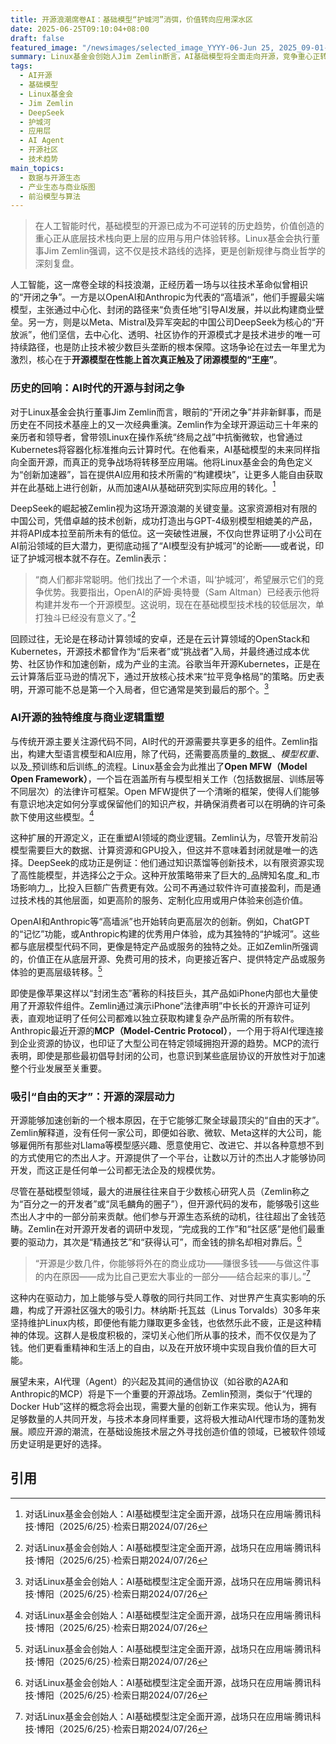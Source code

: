 ```yaml
---
title: 开源浪潮席卷AI：基础模型“护城河”消弭，价值转向应用深水区
date: 2025-06-25T09:10:04+08:00
draft: false
featured_image: "/newsimages/selected_image_YYYY-06-Jun 25, 2025_09-01-16-055.jpg"
summary: Linux基金会创始人Jim Zemlin断言，AI基础模型将全面走向开源，竞争重心正转向应用层。DeepSeek的崛起和开源模型性能的提升，加速了这一趋势，挑战了“护城河”论。开源不仅降低成本、加速创新，更因其独特的商业逻辑和吸引“自由天才”的内在优势，成为AI时代不可阻挡的力量。
tags: 
  - AI开源
  - 基础模型
  - Linux基金会
  - Jim Zemlin
  - DeepSeek
  - 护城河
  - 应用层
  - AI Agent
  - 开源社区
  - 技术趋势
main_topics: 
  - 数据与开源生态
  - 产业生态与商业版图
  - 前沿模型与算法
---
```


> 在人工智能时代，基础模型的开源已成为不可逆转的历史趋势，价值创造的重心正从底层技术栈向更上层的应用与用户体验转移。Linux基金会执行董事Jim Zemlin强调，这不仅是技术路线的选择，更是创新规律与商业哲学的深刻复盘。

人工智能，这一席卷全球的科技浪潮，正经历着一场与以往技术革命似曾相识的“开闭之争”。一方是以OpenAI和Anthropic为代表的“高墙派”，他们手握最尖端模型，主张通过中心化、封闭的路径来“负责任地”引导AI发展，并以此构建商业壁垒。另一方，则是以Meta、Mistral及异军突起的中国公司DeepSeek为核心的“开放派”，他们坚信，去中心化、透明、社区协作的开源模式才是技术进步的唯一可持续路径，也是防止技术被少数巨头垄断的根本保障。这场争论在过去一年里尤为激烈，核心在于**开源模型在性能上首次真正触及了闭源模型的“王座”**。

### 历史的回响：AI时代的开源与封闭之争

对于Linux基金会执行董事Jim Zemlin而言，眼前的“开闭之争”并非新鲜事，而是历史在不同技术基座上的又一次经典重演。Zemlin作为全球开源运动三十年来的亲历者和领导者，曾带领Linux在操作系统“终局之战”中抗衡微软，也曾通过Kubernetes将容器化标准推向云计算时代。在他看来，AI基础模型的未来同样指向全面开源，而真正的竞争战场将转移至应用端。他将Linux基金会的角色定义为“创新加速器”，旨在提供AI应用和技术所需的“构建模块”，让更多人能自由获取并在此基础上进行创新，从而加速AI从基础研究到实际应用的转化。[^1]

DeepSeek的崛起被Zemlin视为这场开源浪潮的关键变量。这家资源相对有限的中国公司，凭借卓越的技术创新，成功打造出与GPT-4级别模型相媲美的产品，并将API成本拉至前所未有的低位。这一突破性进展，不仅向世界证明了小公司在AI前沿领域的巨大潜力，更彻底动摇了“AI模型没有护城河”的论断——或者说，印证了护城河根本就不存在。Zemlin表示：

> “商人们都非常聪明。他们找出了一个术语，叫‘护城河’，希望展示它们的竞争优势。我要指出，OpenAI的萨姆·奥特曼（Sam Altman）已经表示他将构建并发布一个开源模型。这说明，现在在基础模型技术栈的较低层次，单打独斗已经没有意义了。”[^1]

回顾过往，无论是在移动计算领域的安卓，还是在云计算领域的OpenStack和Kubernetes，开源技术都曾作为“后来者”或“挑战者”入局，并最终通过成本优势、社区协作和加速创新，成为产业的主流。谷歌当年开源Kubernetes，正是在云计算落后亚马逊的情况下，通过开放核心技术来“拉平竞争格局”的策略。历史表明，开源可能不总是第一个入局者，但它通常是笑到最后的那个。[^1]

### AI开源的独特维度与商业逻辑重塑

与传统开源主要关注源代码不同，AI时代的开源需要共享更多的组件。Zemlin指出，构建大型语言模型和AI应用，除了代码，还需要高质量的_数据_、_模型权重_、以及_预训练和后训练_的流程。Linux基金会为此推出了**Open MFW（Model Open Framework）**，一个旨在涵盖所有与模型相关工作（包括数据层、训练层等不同层次）的法律许可框架。Open MFW提供了一个清晰的框架，使得人们能够有意识地决定如何分享或保留他们的知识产权，并确保消费者可以在明确的许可条款下使用这些模型。[^1]

这种扩展的开源定义，正在重塑AI领域的商业逻辑。Zemlin认为，尽管开发前沿模型需要巨大的数据、计算资源和GPU投入，但这并不意味着封闭就是唯一的选择。DeepSeek的成功正是例证：他们通过知识蒸馏等创新技术，以有限资源实现了高性能模型，并选择公之于众。这种开放策略带来了巨大的_品牌知名度_和_市场影响力_，比投入巨额广告费更有效。公司不再通过软件许可直接盈利，而是通过技术栈的其他层面，如更高阶的服务、定制化应用或用户体验来创造价值。

OpenAI和Anthropic等“高墙派”也开始转向更高层次的创新。例如，ChatGPT的“记忆”功能，或Anthropic构建的优秀用户体验，成为其独特的“护城河”。这些都与底层模型代码不同，更像是特定产品或服务的独特之处。正如Zemlin所强调的，价值正在从底层开源、免费可用的技术，向更接近客户、提供特定产品或服务体验的更高层级转移。[^1]

即使是像苹果这样以“封闭生态”著称的科技巨头，其产品如iPhone内部也大量使用了开源软件组件。Zemlin通过演示iPhone“法律声明”中长长的开源许可证列表，直观地证明了任何公司都难以独立获取构建复杂产品所需的所有软件。 Anthropic最近开源的**MCP（Model-Centric Protocol）**，一个用于将AI代理连接到企业资源的协议，也印证了大型公司在特定领域拥抱开源的趋势。MCP的流行表明，即使是那些最初倡导封闭的公司，也意识到某些底层协议的开放性对于加速整个行业发展至关重要。

### 吸引“自由的天才”：开源的深层动力

开源能够加速创新的一个根本原因，在于它能够汇聚全球最顶尖的“自由的天才”。Zemlin解释道，没有任何一家公司，即便如谷歌、微软、Meta这样的大公司，能够雇佣所有那些对Llama等模型感兴趣、愿意使用它、改进它、并以各种意想不到的方式使用它的杰出人才。开源提供了一个平台，让数以万计的杰出人才能够协同开发，而这正是任何单一公司都无法企及的规模优势。

尽管在基础模型领域，最大的进展往往来自于少数核心研究人员（Zemlin称之为“百分之一的开发者”或“凤毛麟角的圈子”），但开源代码的发布，能够吸引这些杰出人才中的一部分前来贡献。他们参与开源生态系统的动机，往往超出了金钱范畴。Zemlin在对开源开发者的调研中发现，“完成我的工作”和“社区感”是他们最重要的驱动力，其次是“精通技艺”和“获得认可”，而金钱的排名却相对靠后。[^1]

> “开源是少数几件，你能够将外在的商业成功——赚很多钱——与做这件事的内在原因——成为比自己更宏大事业的一部分——结合起来的事儿。”[^1]

这种内在驱动力，加上能够与受人尊敬的同行共同工作、对世界产生真实影响的乐趣，构成了开源社区强大的吸引力。林纳斯·托瓦兹（Linus Torvalds）30多年来坚持维护Linux内核，即便他有能力赚取更多金钱，也依然乐此不疲，正是这种精神的体现。这群人是极度积极的，深切关心他们所从事的技术，而不仅仅是为了钱。他们更看重精神和生活上的自由，以及在开放环境中实现自我价值的巨大可能。

展望未来，AI代理（Agent）的兴起及其间的通信协议（如谷歌的A2A和Anthropic的MCP）将是下一个重要的开源战场。Zemlin预测，类似于“代理的Docker Hub”这样的概念将会出现，需要大量的创新工作来实现。他认为，拥有足够数量的人共同开发，与技术本身同样重要，这将极大推动AI代理市场的蓬勃发展。顺应开源的潮流，在基础设施技术层之外寻找创造价值的领域，已被软件领域历史证明是更好的选择。

## 引用
[^1]: 对话Linux基金会创始人：AI基础模型注定全面开源，战场只在应用端·腾讯科技·博阳（2025/6/25）·检索日期2024/07/26
[^2]: 对话Linux基金会创始人：AI基础模型注定全面开源，战场只在应用端·36氪·无作者（2023/6/26）·检索日期2024/07/26
[^3]: AI开源路在何方丨2023智源大会精彩回顾·腾讯新闻·无作者（2023/06/26）·检索日期2024/07/26
